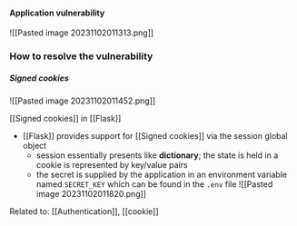 #### Application vulnerability
![[Pasted image 20231102011313.png]]

### How to resolve the vulnerability
##### Signed cookies
![[Pasted image 20231102011452.png]]

[[Signed cookies]] in [[Flask]]
- [[Flask]] provides support for [[Signed cookies]] via the session global object
	- session essentially presents like **dictionary**; the state is held in a cookie is represented by key/value pairs
	- the secret is supplied by the application in an environment variable named `SECRET_KEY` which can be found in the `.env` file
![[Pasted image 20231102011820.png]]

Related to: [[Authentication]], [[cookie]]